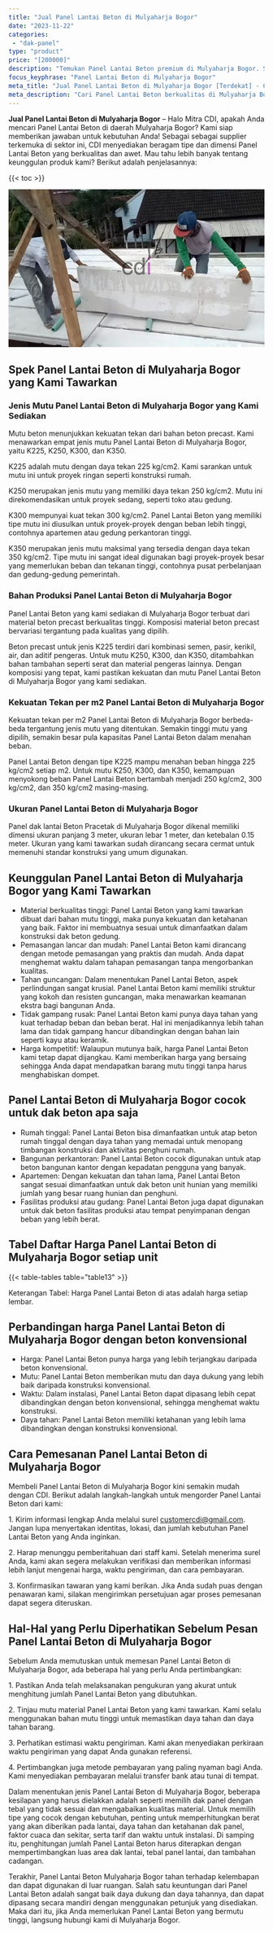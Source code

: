 ```yaml
---
title: "Jual Panel Lantai Beton di Mulyaharja Bogor"
date: "2023-11-22"
categories:
 - "dak-panel"
type: "product"
price: "[200000]"
description: "Temukan Panel Lantai Beton premium di Mulyaharja Bogor. Solusi ideal untuk proyek konstruksi dengan kualitas unggul, Panel Lantai Beton memberikan ketahanan optimal untuk proyek pembangunan. Dapatkan info lengkap."
focus_keyphrase: "Panel Lantai Beton di Mulyaharja Bogor"
meta_title: "Jual Panel Lantai Beton di Mulyaharja Bogor [Terdekat] - CDI"
meta_description: "Cari Panel Lantai Beton berkualitas di Mulyaharja Bogor?. Tersedia Panel Lantai Beton premium untuk pembangunan. Harga terbaik hanya di sini."
---
```


**Jual Panel Lantai Beton di Mulyaharja Bogor** – Halo Mitra CDI, apakah Anda mencari Panel Lantai Beton di daerah Mulyaharja Bogor? Kami siap memberikan jawaban untuk kebutuhan Anda! Sebagai sebagai supplier terkemuka di sektor ini, CDI menyediakan beragam tipe dan dimensi Panel Lantai Beton yang berkualitas dan awet. Mau tahu lebih banyak tentang keunggulan produk kami? Berikut adalah penjelasannya:

{{< toc >}}

![Jual Panel Lantai Beton di Mulyaharja Bogor](/images/dak-panel/dak-panel-11.jpg)

## Spek Panel Lantai Beton di Mulyaharja Bogor yang Kami Tawarkan

### Jenis Mutu Panel Lantai Beton di Mulyaharja Bogor yang Kami Sediakan

Mutu beton menunjukkan kekuatan tekan dari bahan beton precast. Kami menawarkan empat jenis mutu Panel Lantai Beton di Mulyaharja Bogor, yaitu K225, K250, K300, dan K350.

K225 adalah mutu dengan daya tekan 225 kg/cm2. Kami sarankan untuk mutu ini untuk proyek ringan seperti konstruksi rumah.

K250 merupakan jenis mutu yang memiliki daya tekan 250 kg/cm2. Mutu ini direkomendasikan untuk proyek sedang, seperti toko atau gedung.

K300 mempunyai kuat tekan 300 kg/cm2. Panel Lantai Beton yang memiliki tipe mutu ini diusulkan untuk proyek-proyek dengan beban lebih tinggi, contohnya apartemen atau gedung perkantoran tinggi.

K350 merupakan jenis mutu maksimal yang tersedia dengan daya tekan 350 kg/cm2. Tipe mutu ini sangat ideal digunakan bagi proyek-proyek besar yang memerlukan beban dan tekanan tinggi, contohnya pusat perbelanjaan dan gedung-gedung pemerintah.

### Bahan Produksi Panel Lantai Beton di Mulyaharja Bogor

Panel Lantai Beton yang kami sediakan di Mulyaharja Bogor terbuat dari material beton precast berkualitas tinggi. Komposisi material beton precast bervariasi tergantung pada kualitas yang dipilih.

Beton precast untuk jenis K225 terdiri dari kombinasi semen, pasir, kerikil, air, dan aditif pengeras. Untuk mutu K250, K300, dan K350, ditambahkan bahan tambahan seperti serat dan material pengeras lainnya. Dengan komposisi yang tepat, kami pastikan kekuatan dan mutu Panel Lantai Beton di Mulyaharja Bogor yang kami sediakan.

### Kekuatan Tekan per m2 Panel Lantai Beton di Mulyaharja Bogor

Kekuatan tekan per m2 Panel Lantai Beton di Mulyaharja Bogor berbeda-beda tergantung jenis mutu yang ditentukan. Semakin tinggi mutu yang dipilih, semakin besar pula kapasitas Panel Lantai Beton dalam menahan beban.

Panel Lantai Beton dengan tipe K225 mampu menahan beban hingga 225 kg/cm2 setiap m2. Untuk mutu K250, K300, dan K350, kemampuan menyokong beban Panel Lantai Beton bertambah menjadi 250 kg/cm2, 300 kg/cm2, dan 350 kg/cm2 masing-masing.

### Ukuran Panel Lantai Beton di Mulyaharja Bogor

Panel dak lantai Beton Pracetak di Mulyaharja Bogor dikenal memiliki dimensi ukuran panjang 3 meter, ukuran lebar 1 meter, dan ketebalan 0.15 meter. Ukuran yang kami tawarkan sudah dirancang secara cermat untuk memenuhi standar konstruksi yang umum digunakan.

## Keunggulan Panel Lantai Beton di Mulyaharja Bogor yang Kami Tawarkan

*   Material berkualitas tinggi: Panel Lantai Beton yang kami tawarkan dibuat dari bahan mutu tinggi, maka punya kekuatan dan ketahanan yang baik. Faktor ini membuatnya sesuai untuk dimanfaatkan dalam konstruksi dak beton gedung.
*   Pemasangan lancar dan mudah: Panel Lantai Beton kami dirancang dengan metode pemasangan yang praktis dan mudah. Anda dapat menghemat waktu dalam tahapan pemasangan tanpa mengorbankan kualitas.
*   Tahan guncangan: Dalam menentukan Panel Lantai Beton, aspek perlindungan sangat krusial. Panel Lantai Beton kami memiliki struktur yang kokoh dan resisten guncangan, maka menawarkan keamanan ekstra bagi bangunan Anda.
*   Tidak gampang rusak: Panel Lantai Beton kami punya daya tahan yang kuat terhadap beban dan beban berat. Hal ini menjadikannya lebih tahan lama dan tidak gampang hancur dibandingkan dengan bahan lain seperti kayu atau keramik.
*   Harga kompetitif: Walaupun mutunya baik, harga Panel Lantai Beton kami tetap dapat dijangkau. Kami memberikan harga yang bersaing sehingga Anda dapat mendapatkan barang mutu tinggi tanpa harus menghabiskan dompet.

## Panel Lantai Beton di Mulyaharja Bogor cocok untuk dak beton apa saja

*   Rumah tinggal: Panel Lantai Beton bisa dimanfaatkan untuk atap beton rumah tinggal dengan daya tahan yang memadai untuk menopang timbangan konstruksi dan aktivitas penghuni rumah.
*   Bangunan perkantoran: Panel Lantai Beton cocok digunakan untuk atap beton bangunan kantor dengan kepadatan pengguna yang banyak.
*   Apartemen: Dengan kekuatan dan tahan lama, Panel Lantai Beton sangat sesuai dimanfaatkan untuk dak beton unit hunian yang memiliki jumlah yang besar ruang hunian dan penghuni.
*   Fasilitas produksi atau gudang: Panel Lantai Beton juga dapat digunakan untuk dak beton fasilitas produksi atau tempat penyimpanan dengan beban yang lebih berat.

## Tabel Daftar Harga Panel Lantai Beton di Mulyaharja Bogor setiap unit

{{< table-tables table="table13" >}}

Keterangan Tabel: Harga Panel Lantai Beton di atas adalah harga setiap lembar.

## Perbandingan harga Panel Lantai Beton di Mulyaharja Bogor dengan beton konvensional

*   Harga: Panel Lantai Beton punya harga yang lebih terjangkau daripada beton konvensional.
*   Mutu: Panel Lantai Beton memberikan mutu dan daya dukung yang lebih baik daripada konstruksi konvensional.
*   Waktu: Dalam instalasi, Panel Lantai Beton dapat dipasang lebih cepat dibandingkan dengan beton konvensional, sehingga menghemat waktu konstruksi.
*   Daya tahan: Panel Lantai Beton memiliki ketahanan yang lebih lama dibandingkan dengan konstruksi konvensional.

## Cara Pemesanan Panel Lantai Beton di Mulyaharja Bogor

Membeli Panel Lantai Beton di Mulyaharja Bogor kini semakin mudah dengan CDI. Berikut adalah langkah-langkah untuk mengorder Panel Lantai Beton dari kami:

1\.  Kirim informasi lengkap Anda melalui surel customercdi@gmail.com. Jangan lupa menyertakan identitas, lokasi, dan jumlah kebutuhan Panel Lantai Beton yang Anda inginkan.

2\.  Harap menunggu pemberitahuan dari staff kami. Setelah menerima surel Anda, kami akan segera melakukan verifikasi dan memberikan informasi lebih lanjut mengenai harga, waktu pengiriman, dan cara pembayaran.

3\.  Konfirmasikan tawaran yang kami berikan. Jika Anda sudah puas dengan penawaran kami, silakan mengirimkan persetujuan agar proses pemesanan dapat segera diteruskan.

## Hal-Hal yang Perlu Diperhatikan Sebelum Pesan Panel Lantai Beton di Mulyaharja Bogor

Sebelum Anda memutuskan untuk memesan Panel Lantai Beton di Mulyaharja Bogor, ada beberapa hal yang perlu Anda pertimbangkan:

1\.  Pastikan Anda telah melaksanakan pengukuran yang akurat untuk menghitung jumlah Panel Lantai Beton yang dibutuhkan.

2\.  Tinjau mutu material Panel Lantai Beton yang kami tawarkan. Kami selalu menggunakan bahan mutu tinggi untuk memastikan daya tahan dan daya tahan barang.

3\.  Perhatikan estimasi waktu pengiriman. Kami akan menyediakan perkiraan waktu pengiriman yang dapat Anda gunakan referensi.

4\.  Pertimbangkan juga metode pembayaran yang paling nyaman bagi Anda. Kami menyediakan pembayaran melalui transfer bank atau tunai di tempat.

Dalam menentukan jenis Panel Lantai Beton di Mulyaharja Bogor, beberapa kesilapan yang harus dielakkan adalah seperti memilih dak panel dengan tebal yang tidak sesuai dan mengabaikan kualitas material. Untuk memilih tipe yang cocok dengan kebutuhan, penting untuk memperhitungkan berat yang akan diberikan pada lantai, daya tahan dan ketahanan dak panel, faktor cuaca dan sekitar, serta tarif dan waktu untuk instalasi. Di samping itu, penghitungan jumlah Panel Lantai Beton harus diterapkan dengan mempertimbangkan luas area dak lantai, tebal panel lantai, dan tambahan cadangan.

Terakhir, Panel Lantai Beton Mulyaharja Bogor tahan terhadap kelembapan dan dapat digunakan di luar ruangan. Salah satu keuntungan dari Panel Lantai Beton adalah sangat baik daya dukung dan daya tahannya, dan dapat dipasang secara mandiri dengan menggunakan petunjuk yang disediakan. Maka dari itu, jika Anda memerlukan Panel Lantai Beton yang bermutu tinggi, langsung hubungi kami di Mulyaharja Bogor.